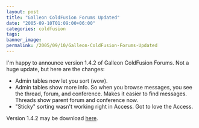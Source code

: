 ```yaml
---
layout: post
title: "Galleon ColdFusion Forums Updated"
date: "2005-09-10T01:09:00+06:00"
categories: coldfusion 
tags: 
banner_image: 
permalink: /2005/09/10/Galleon-ColdFusion-Forums-Updated
---
```


I'm happy to announce version 1.4.2 of Galleon ColdFusion Forums. Not a huge update, but here are the changes:

<ul>
<li>Admin tables now let you sort (wow).
<li>Admin tables show more info. So when you browse messages, you see the thread, forum, and conference. Makes it easier to find messages. Threads show parent forum and conference now.
<li>"Sticky" sorting wasn't working right in Access. Got to love the Access. 
</ul>

Version 1.4.2 may be download <a href="http://ray.camdenfamily.com/downloads/forums.zip">here</a>.